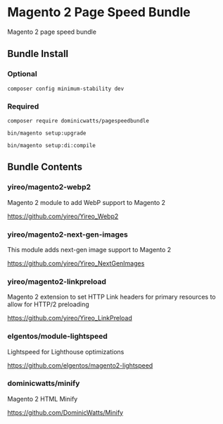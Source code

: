 # Magento 2 Page Speed Bundle

Magento 2 page speed bundle

## Bundle Install

### Optional
    
    composer config minimum-stability dev 
    
### Required    
    
    composer require dominicwatts/pagespeedbundle
    
    bin/magento setup:upgrade
    
    bin/magento setup:di:compile
    
## Bundle Contents

### yireo/magento2-webp2

Magento 2 module to add WebP support to Magento 2 

https://github.com/yireo/Yireo_Webp2

### yireo/magento2-next-gen-images

This module adds next-gen image support to Magento 2

https://github.com/yireo/Yireo_NextGenImages

### yireo/magento2-linkpreload

Magento 2 extension to set HTTP Link headers for primary resources to allow for HTTP/2 preloading

https://github.com/yireo/Yireo_LinkPreload

### elgentos/module-lightspeed

Lightspeed for Lighthouse optimizations

https://github.com/elgentos/magento2-lightspeed

### dominicwatts/minify

Magento 2 HTML Minify 

https://github.com/DominicWatts/Minify
